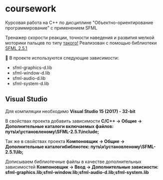 # coursework
Курсовая работа на C++ по дисциплине "Объектно-ориентирование программирование" с применением SFML

Тренажер скорости реакции, точности наведения и развития мелкой моторики пальцев по типу [такого!](https://aim400kg.ru/)
Реализован с помощью библиотеки [SFML 2.5.1](https://www.sfml-dev.org/)

:pushpin: В проекте используются следующие зависимости:
- sfml-graphics-d.lib
- sfml-window-d.lib
- sfml-audio-d.lib
- sfml-system-d.lib

## Visual Studio
Для компиляции необходимо **Visual Studio 15 (2017) - 32-bit**

В свойствах проекта добавить зависимости **C/C++ -> Общие -> Дополнительные каталоги включаемых файлов: путь\к\установленому\SFML-2.5.1\include;**

Так же в свойствах проекта **Компоновщик -> Общие -> Дополнительные каталогибиблиотек: путь\к\установленому\SFML-2.5.1\lib;**

Дописываем библиотечные файлы в качестве дополнительных зависимостей **Компоновщик -> Ввод -> Дополнительные зависиости: sfml-graphics.lib;sfml-window.lib;sfml-audio-d.lib;sfml-system.lib**
